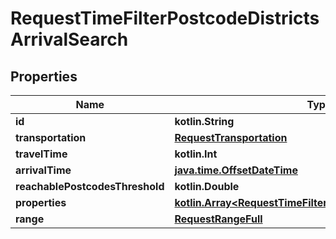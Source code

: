 
# RequestTimeFilterPostcodeDistrictsArrivalSearch

## Properties
Name | Type | Description | Notes
------------ | ------------- | ------------- | -------------
**id** | **kotlin.String** |  | 
**transportation** | [**RequestTransportation**](RequestTransportation.md) |  | 
**travelTime** | **kotlin.Int** |  | 
**arrivalTime** | [**java.time.OffsetDateTime**](java.time.OffsetDateTime.md) |  | 
**reachablePostcodesThreshold** | **kotlin.Double** |  | 
**properties** | [**kotlin.Array&lt;RequestTimeFilterPostcodeDistrictsProperty&gt;**](RequestTimeFilterPostcodeDistrictsProperty.md) |  | 
**range** | [**RequestRangeFull**](RequestRangeFull.md) |  |  [optional]



